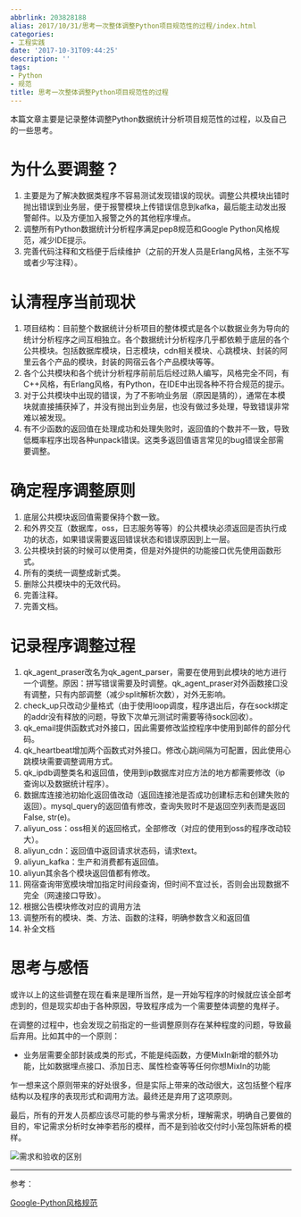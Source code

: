 ```yaml
---
abbrlink: 203828188
alias: 2017/10/31/思考一次整体调整Python项目规范性的过程/index.html
categories:
- 工程实践
date: '2017-10-31T09:44:25'
description: ''
tags:
- Python
- 规范
title: 思考一次整体调整Python项目规范性的过程
---
```










本篇文章主要是记录整体调整Python数据统计分析项目规范性的过程，以及自己的一些思考。

# 为什么要调整？

1. 主要是为了解决数据类程序不容易测试发现错误的现状。调整公共模块出错时抛出错误到业务层，便于报警模块上传错误信息到kafka，最后能主动发出报警邮件。以及方便加入报警之外的其他程序埋点。
2. 调整所有Python数据统计分析程序满足pep8规范和Google Python风格规范，减少IDE提示。
3. 完善代码注释和文档便于后续维护（之前的开发人员是Erlang风格，主张不写或者少写注释）。

<!--more-->

# 认清程序当前现状

1. 项目结构：目前整个数据统计分析项目的整体模式是各个以数据业务为导向的统计分析程序之间互相独立。各个数据统计分析程序几乎都依赖于底层的各个公共模块。包括数据库模块，日志模块，cdn相关模块、心跳模块、封装的阿里云各个产品的模块，封装的网宿云各个产品模块等等。
2. 各个公共模块和各个统计分析程序前前后后经过熟人编写，风格完全不同，有C++风格，有Erlang风格，有Python，在IDE中出现各种不符合规范的提示。
3. 对于公共模块中出现的错误，为了不影响业务层（原因是猜的），通常在本模块就直接捕获掉了，并没有抛出到业务层，也没有做过多处理，导致错误非常难以被发现。
4. 有不少函数的返回值在处理成功和处理失败时，返回值的个数并不一致，导致低概率程序出现各种unpack错误。这类多返回值语言常见的bug错误全部需要调整。

# 确定程序调整原则

1. 底层公共模块返回值需要保持个数一致。
2. 和外界交互（数据库，oss，日志服务等等）的公共模块必须返回是否执行成功的状态，如果错误需要返回错误状态和错误原因到上一层。
3. 公共模块封装的时候可以使用类，但是对外提供的功能接口优先使用函数形式。
4. 所有的类统一调整成新式类。
5. 删除公共模块中的无效代码。
6. 完善注释。
7. 完善文档。

# 记录程序调整过程

1. qk_agent_praser改名为qk_agent_parser，需要在使用到此模块的地方进行一个调整。原因：拼写错误需要及时调整。qk_agent_praser对外函数接口没有调整，只有内部调整（减少split解析次数），对外无影响。
2. check_up只改动少量格式（由于使用loop调度，程序退出后，存在sock绑定的addr没有释放的问题，导致下次单元测试时需要等待sock回收）。
3. qk_email提供函数式对外接口，因此需要修改监控程序中使用到邮件的部分代码。
4. qk_heartbeat增加两个函数式对外接口。修改心跳间隔为可配置，因此使用心跳模块需要调整调用方式。
5. qk_ipdb调整类名和返回值，使用到ip数据库对应方法的地方都需要修改（ip查询以及数据统计程序）。
6. 数据库连接池初始化返回值改动（返回连接池是否成功创建标志和创建失败的返回）。mysql_query的返回值有修改，查询失败时不是返回空列表而是返回False, str(e)。
7. aliyun_oss：oss相关的返回格式，全部修改（对应的使用到oss的程序改动较大）。
8. aliyun_cdn：返回值中返回请求状态码，请求text。
9. aliyun_kafka：生产和消费都有返回值。
10. aliyun其余各个模块返回值都有修改。
11. 网宿查询带宽模块增加指定时间段查询，但时间不宜过长，否则会出现数据不完全（网速接口导致）。
12. 根据公告模块修改对应的调用方法
13. 调整所有的模块、类、方法、函数的注释，明确参数含义和返回值
14. 补全文档

# 思考与感悟

或许以上的这些调整在现在看来是理所当然，是一开始写程序的时候就应该全部考虑到的，但是现实却由于各种原因，导致程序成为一个需要整体调整的鬼样子。

在调整的过程中，也会发现之前指定的一些调整原则存在某种程度的问题，导致最后弃用。比如其中的一个原则：

- 业务层需要全部封装成类的形式，不能是纯函数，方便MixIn新增的额外功能，比如数据埋点接口、添加日志、属性检查等等任何你想MixIn的功能

乍一想来这个原则带来的好处很多，但是实际上带来的改动很大，这包括整个程序结构以及程序的表现形式和调用方法。最终还是弃用了这项原则。

最后，所有的开发人员都应该尽可能的参与需求分析，理解需求，明确自己要做的目的，牢记需求分析时女神李若彤的模样，而不是到验收交付时小笼包陈妍希的模样。

![需求和验收的区别](https://flowsnow.oss-cn-shanghai.aliyuncs.com/history/image/blog/%E9%9C%80%E6%B1%82%E5%92%8C%E9%AA%8C%E6%94%B6%E7%9A%84%E5%8C%BA%E5%88%AB.jpg)

---

参考：

[Google-Python风格规范](http://zh-google-styleguide.readthedocs.io/en/latest/google-python-styleguide/python_style_rules/)

